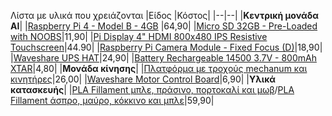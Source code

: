 Λίστα με υλικά που χρειάζονται
|Είδος  |Κόστος|
|--|--|
|**Κεντρική μονάδα AI**|
|[Raspberry Pi 4 - Model B - 4GB](https://grobotronics.com/raspberry-pi-4-model-b-4gb.html)  |64,90|
|[Micro SD 32GB - Pre-Loaded with NOOBS](https://grobotronics.com/micro-sd-32gb-pre-loaded-with-noobs.html)|11,90|
|[Pi Display 4" HDMI 800x480 IPS Resistive Touchscreen](https://grobotronics.com/pi-display-4-hdmi-800x480-ips-resistive-touchscreen.html)|44.90|
|[Raspberry Pi Camera Module - Fixed Focus (D)](https://grobotronics.com/raspberry-pi-camera-module-fixed-focus-d.html)|18,90|
|[Waveshare UPS HAT](https://grobotronics.com/waveshare-ups-hat.html)|24,90|
|[Battery Rechargeable 14500 3.7V - 800mAh XTAR](https://grobotronics.com/battery-rechargeable-14500-3.7v-800mah-xtar.html)|4,80|
|**Μονάδα κίνησης**|
|[Πλατφόρμα με τροχούς mechanum και κινητήρες](https://www.hellasdigital.gr/go-create/robotics/car-robot/2-layer-60mm-mecanum-wheel-robot-car-chassis-kit/)|26,00|
|[Waveshare Motor Control Board](https://grobotronics.com/waveshare-motor-control-board.html)|6,90|
|**Υλικά κατασκευής**|
|[PLA Fillament μπλε, πράσινο, πορτοκαλί και μωβ](https://grobotronics.com/easyprint-pla-value-pack-neon-1.75mm-4x500g-blue-green-orange-purple.html)/[PLA Fillament άσπρο, μαύρο, κόκκινο και μπλε](https://grobotronics.com/easyprint-pla-value-pack-standar-1.75mm-4x500g-white-black-red-blue.html)|59,90|
